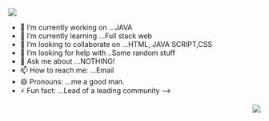 

<img src="https://see.fontimg.com/api/renderfont4/GOY4Z/eyJyIjoiZnMiLCJoIjoxMDAsInciOjEyNTAsImZzIjo4MCwiZmdjIjoiI0ZGRjRGNCIsImJnYyI6IiMzNTNENEIiLCJ0IjoxfQ/SGV5IHRoZXJlLg/fundays.png">



- 🔭 I’m currently working on ...JAVA
- 🌱 I’m currently learning ...Full stack web
- 👯 I’m looking to collaborate on ...HTML, JAVA SCRIPT,CSS
- 🤔 I’m looking for help with ..Some random stuff
- 💬 Ask me about ...NOTHING!
- 📫 How to reach me: ...Email
- 😄 Pronouns: ...me a good man.
- ⚡ Fun fact: ...Lead of a leading community
-->


<img align="right" src="https://komarev.com/ghpvc/?username=your-github-Divyansh-Singhal&style=flat-square&color=232323">
